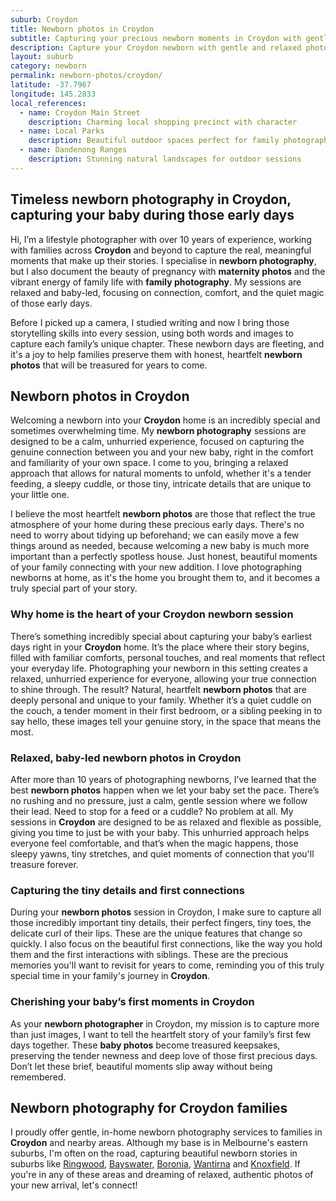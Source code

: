 ```yaml
---
suburb: Croydon
title: Newborn photos in Croydon
subtitle: Capturing your precious newborn moments in Croydon with gentle photography
description: Capture your Croydon newborn with gentle and relaxed photography. Newborn sessions are available in your home for maximum comfort and convenience.
layout: suburb
category: newborn
permalink: newborn-photos/croydon/
latitude: -37.7967
longitude: 145.2833
local_references:
  - name: Croydon Main Street
    description: Charming local shopping precinct with character
  - name: Local Parks
    description: Beautiful outdoor spaces perfect for family photography
  - name: Dandenong Ranges
    description: Stunning natural landscapes for outdoor sessions
---
```


## Timeless newborn photography in Croydon, capturing your baby during those early days

Hi, I’m a lifestyle photographer with over 10 years of experience, working with families across **Croydon** and beyond to capture the real, meaningful moments that make up their stories. I specialise in **newborn photography**, but I also document the beauty of pregnancy with **maternity photos** and the vibrant energy of family life with **family photography**. My sessions are relaxed and baby-led, focusing on connection, comfort, and the quiet magic of those early days.

Before I picked up a camera, I studied writing and now I bring those storytelling skills into every session, using both words and images to capture each family’s unique chapter. These newborn days are fleeting, and it's a joy to help families preserve them with honest, heartfelt **newborn photos** that will be treasured for years to come.

## Newborn photos in Croydon

Welcoming a newborn into your **Croydon** home is an incredibly special and sometimes overwhelming time. My **newborn photography** sessions are designed to be a calm, unhurried experience, focused on capturing the genuine connection between you and your new baby, right in the comfort and familiarity of your own space. I come to you, bringing a relaxed approach that allows for natural moments to unfold, whether it's a tender feeding, a sleepy cuddle, or those tiny, intricate details that are unique to your little one.

I believe the most heartfelt **newborn photos** are those that reflect the true atmosphere of your home during these precious early days. There's no need to worry about tidying up beforehand; we can easily move a few things around as needed, because welcoming a new baby is much more important than a perfectly spotless house. Just honest, beautiful moments of your family connecting with your new addition. I love photographing newborns at home, as it's the home you brought them to, and it becomes a truly special part of your story.

### Why home is the heart of your Croydon newborn session

There’s something incredibly special about capturing your baby’s earliest days right in your **Croydon** home. It’s the place where their story begins, filled with familiar comforts, personal touches, and real moments that reflect your everyday life. Photographing your newborn in this setting creates a relaxed, unhurried experience for everyone, allowing your true connection to shine through. The result? Natural, heartfelt **newborn photos** that are deeply personal and unique to your family. Whether it’s a quiet cuddle on the couch, a tender moment in their first bedroom, or a sibling peeking in to say hello, these images tell your genuine story, in the space that means the most.

### Relaxed, baby-led newborn photos in Croydon

After more than 10 years of photographing newborns, I’ve learned that the best **newborn photos** happen when we let your baby set the pace. There’s no rushing and no pressure, just a calm, gentle session where we follow their lead. Need to stop for a feed or a cuddle? No problem at all. My sessions in **Croydon** are designed to be as relaxed and flexible as possible, giving you time to just be with your baby. This unhurried approach helps everyone feel comfortable, and that’s when the magic happens, those sleepy yawns, tiny stretches, and quiet moments of connection that you'll treasure forever.

### Capturing the tiny details and first connections

During your **newborn photos** session in Croydon, I make sure to capture all those incredibly important tiny details, their perfect fingers, tiny toes, the delicate curl of their lips. These are the unique features that change so quickly. I also focus on the beautiful first connections, like the way you hold them and the first interactions with siblings. These are the precious memories you'll want to revisit for years to come, reminding you of this truly special time in your family's journey in **Croydon**.

### Cherishing your baby’s first moments in Croydon

As your **newborn photographer** in Croydon, my mission is to capture more than just images, I want to tell the heartfelt story of your family’s first few days together. These **baby photos** become treasured keepsakes, preserving the tender newness and deep love of those first precious days. Don’t let these brief, beautiful moments slip away without being remembered.

## Newborn photography for Croydon families

I proudly offer gentle, in-home newborn photography services to families in **Croydon** and nearby areas. Although my base is in Melbourne's eastern suburbs, I'm often on the road, capturing beautiful newborn stories in suburbs like [Ringwood](newborn-photos/ringwood/), [Bayswater](newborn-photos/bayswater/), [Boronia](newborn-photos/boronia/), [Wantirna](newborn-photos/wantirna/) and [Knoxfield](newborn-photos/knoxfield/). If you're in any of these areas and dreaming of relaxed, authentic photos of your new arrival, let's connect!
